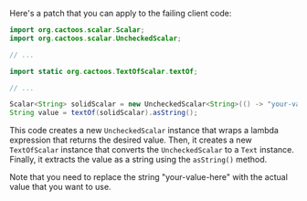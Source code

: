 Here's a patch that you can apply to the failing client code:

```java
import org.cactoos.scalar.Scalar;
import org.cactoos.scalar.UncheckedScalar;

// ...

import static org.cactoos.TextOfScalar.textOf;

// ...

Scalar<String> solidScalar = new UncheckedScalar<String>(() -> "your-value-here");
String value = textOf(solidScalar).asString();
```

This code creates a new `UncheckedScalar` instance that wraps a lambda expression that returns the desired value. Then, it creates a new `TextOfScalar` instance that converts the `UncheckedScalar` to a `Text` instance. Finally, it extracts the value as a string using the `asString()` method.

Note that you need to replace the string "your-value-here" with the actual value that you want to use.